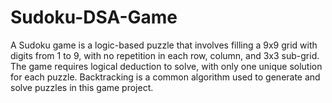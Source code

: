 # Sudoku-DSA-Game
A Sudoku game is a logic-based puzzle that involves filling a 9x9 grid with digits from 1 to 9, with no repetition in each row, column, and 3x3 sub-grid. The game requires logical deduction to solve, with only one unique solution for each puzzle. Backtracking is a common algorithm used to generate and solve puzzles in this game project.
